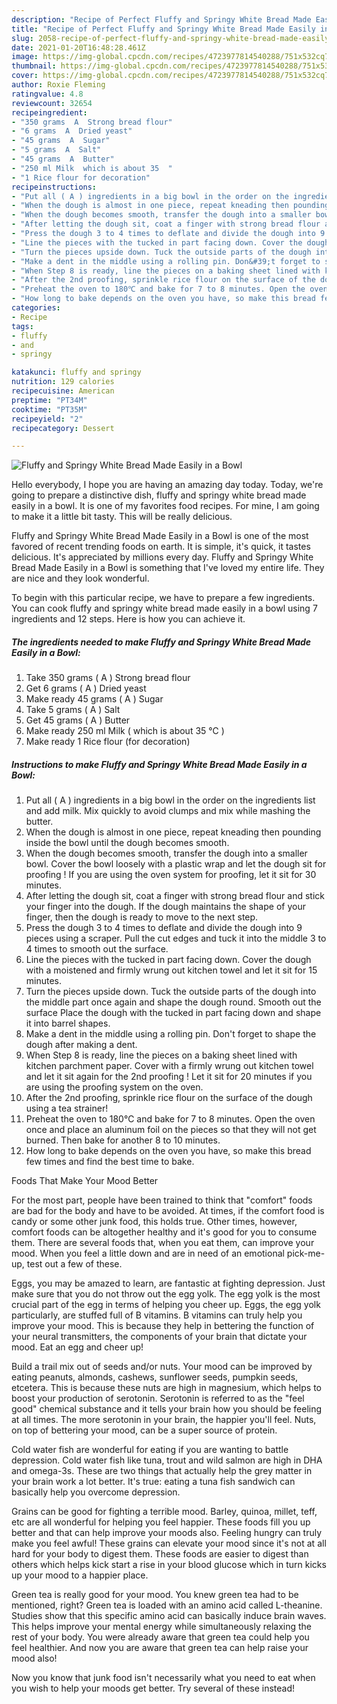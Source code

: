 ```yaml
---
description: "Recipe of Perfect Fluffy and Springy White Bread Made Easily in a Bowl"
title: "Recipe of Perfect Fluffy and Springy White Bread Made Easily in a Bowl"
slug: 2058-recipe-of-perfect-fluffy-and-springy-white-bread-made-easily-in-a-bowl
date: 2021-01-20T16:48:28.461Z
image: https://img-global.cpcdn.com/recipes/4723977814540288/751x532cq70/fluffy-and-springy-white-bread-made-easily-in-a-bowl-recipe-main-photo.jpg
thumbnail: https://img-global.cpcdn.com/recipes/4723977814540288/751x532cq70/fluffy-and-springy-white-bread-made-easily-in-a-bowl-recipe-main-photo.jpg
cover: https://img-global.cpcdn.com/recipes/4723977814540288/751x532cq70/fluffy-and-springy-white-bread-made-easily-in-a-bowl-recipe-main-photo.jpg
author: Roxie Fleming
ratingvalue: 4.8
reviewcount: 32654
recipeingredient:
- "350 grams  A  Strong bread flour"
- "6 grams  A  Dried yeast"
- "45 grams  A  Sugar"
- "5 grams  A  Salt"
- "45 grams  A  Butter"
- "250 ml Milk  which is about 35  "
- "1 Rice flour for decoration"
recipeinstructions:
- "Put all ( A ) ingredients in a big bowl in the order on the ingredients list and add milk. Mix quickly to avoid clumps and mix while mashing the butter."
- "When the dough is almost in one piece, repeat kneading then pounding inside the bowl until the dough becomes smooth."
- "When the dough becomes smooth, transfer the dough into a smaller bowl. Cover the bowl loosely with a plastic wrap and let the dough sit for proofing ! If you are using the oven system for proofing, let it sit for 30 minutes."
- "After letting the dough sit, coat a finger with strong bread flour and stick your finger into the dough. If the dough maintains the shape of your finger, then the dough is ready to move to the next step."
- "Press the dough 3 to 4 times to deflate and divide the dough into 9 pieces using a scraper. Pull the cut edges and tuck it into the middle 3 to 4 times to smooth out the surface."
- "Line the pieces with the tucked in part facing down. Cover the dough with a moistened and firmly wrung out kitchen towel and let it sit for 15 minutes."
- "Turn the pieces upside down. Tuck the outside parts of the dough into the middle part once again and shape the dough round. Smooth out the surface Place the dough with the tucked in part facing down and shape it into barrel shapes."
- "Make a dent in the middle using a rolling pin. Don&#39;t forget to shape the dough after making a dent."
- "When Step 8 is ready, line the pieces on a baking sheet lined with kitchen parchment paper. Cover with a firmly wrung out kitchen towel and let it sit again for the 2nd proofing ! Let it sit for 20 minutes if you are using the proofing system on the oven."
- "After the 2nd proofing, sprinkle rice flour on the surface of the dough using a tea strainer!"
- "Preheat the oven to 180℃ and bake for 7 to 8 minutes. Open the oven once and place an aluminum foil on the pieces so that they will not get burned. Then bake for another 8 to 10 minutes."
- "How long to bake depends on the oven you have, so make this bread few times and find the best time to bake."
categories:
- Recipe
tags:
- fluffy
- and
- springy

katakunci: fluffy and springy 
nutrition: 129 calories
recipecuisine: American
preptime: "PT34M"
cooktime: "PT35M"
recipeyield: "2"
recipecategory: Dessert

---
```



![Fluffy and Springy White Bread Made Easily in a Bowl](https://img-global.cpcdn.com/recipes/4723977814540288/751x532cq70/fluffy-and-springy-white-bread-made-easily-in-a-bowl-recipe-main-photo.jpg)

Hello everybody, I hope you are having an amazing day today. Today, we're going to prepare a distinctive dish, fluffy and springy white bread made easily in a bowl. It is one of my favorites food recipes. For mine, I am going to make it a little bit tasty. This will be really delicious.

Fluffy and Springy White Bread Made Easily in a Bowl is one of the most favored of recent trending foods on earth. It is simple, it's quick, it tastes delicious. It's appreciated by millions every day. Fluffy and Springy White Bread Made Easily in a Bowl is something that I've loved my entire life. They are nice and they look wonderful.




To begin with this particular recipe, we have to prepare a few ingredients. You can cook fluffy and springy white bread made easily in a bowl using 7 ingredients and 12 steps. Here is how you can achieve it.

<!--inarticleads1-->

##### The ingredients needed to make Fluffy and Springy White Bread Made Easily in a Bowl:

1. Take 350 grams ( A ) Strong bread flour
1. Get 6 grams ( A ) Dried yeast
1. Make ready 45 grams ( A ) Sugar
1. Take 5 grams ( A ) Salt
1. Get 45 grams ( A ) Butter
1. Make ready 250 ml Milk ( which is about 35 ℃ )
1. Make ready 1 Rice flour (for decoration)




<!--inarticleads2-->

##### Instructions to make Fluffy and Springy White Bread Made Easily in a Bowl:

1. Put all ( A ) ingredients in a big bowl in the order on the ingredients list and add milk. Mix quickly to avoid clumps and mix while mashing the butter.
1. When the dough is almost in one piece, repeat kneading then pounding inside the bowl until the dough becomes smooth.
1. When the dough becomes smooth, transfer the dough into a smaller bowl. Cover the bowl loosely with a plastic wrap and let the dough sit for proofing ! If you are using the oven system for proofing, let it sit for 30 minutes.
1. After letting the dough sit, coat a finger with strong bread flour and stick your finger into the dough. If the dough maintains the shape of your finger, then the dough is ready to move to the next step.
1. Press the dough 3 to 4 times to deflate and divide the dough into 9 pieces using a scraper. Pull the cut edges and tuck it into the middle 3 to 4 times to smooth out the surface.
1. Line the pieces with the tucked in part facing down. Cover the dough with a moistened and firmly wrung out kitchen towel and let it sit for 15 minutes.
1. Turn the pieces upside down. Tuck the outside parts of the dough into the middle part once again and shape the dough round. Smooth out the surface Place the dough with the tucked in part facing down and shape it into barrel shapes.
1. Make a dent in the middle using a rolling pin. Don&#39;t forget to shape the dough after making a dent.
1. When Step 8 is ready, line the pieces on a baking sheet lined with kitchen parchment paper. Cover with a firmly wrung out kitchen towel and let it sit again for the 2nd proofing ! Let it sit for 20 minutes if you are using the proofing system on the oven.
1. After the 2nd proofing, sprinkle rice flour on the surface of the dough using a tea strainer!
1. Preheat the oven to 180℃ and bake for 7 to 8 minutes. Open the oven once and place an aluminum foil on the pieces so that they will not get burned. Then bake for another 8 to 10 minutes.
1. How long to bake depends on the oven you have, so make this bread few times and find the best time to bake.




Foods That Make Your Mood Better


For the most part, people have been trained to think that "comfort" foods are bad for the body and have to be avoided. At times, if the comfort food is candy or some other junk food, this holds true. Other times, however, comfort foods can be altogether healthy and it's good for you to consume them. There are several foods that, when you eat them, can improve your mood. When you feel a little down and are in need of an emotional pick-me-up, test out a few of these.

Eggs, you may be amazed to learn, are fantastic at fighting depression. Just make sure that you do not throw out the egg yolk. The egg yolk is the most crucial part of the egg in terms of helping you cheer up. Eggs, the egg yolk particularly, are stuffed full of B vitamins. B vitamins can truly help you improve your mood. This is because they help in bettering the function of your neural transmitters, the components of your brain that dictate your mood. Eat an egg and cheer up!

Build a trail mix out of seeds and/or nuts. Your mood can be improved by eating peanuts, almonds, cashews, sunflower seeds, pumpkin seeds, etcetera. This is because these nuts are high in magnesium, which helps to boost your production of serotonin. Serotonin is referred to as the "feel good" chemical substance and it tells your brain how you should be feeling at all times. The more serotonin in your brain, the happier you'll feel. Nuts, on top of bettering your mood, can be a super source of protein.

Cold water fish are wonderful for eating if you are wanting to battle depression. Cold water fish like tuna, trout and wild salmon are high in DHA and omega-3s. These are two things that actually help the grey matter in your brain work a lot better. It's true: eating a tuna fish sandwich can basically help you overcome depression. 

Grains can be good for fighting a terrible mood. Barley, quinoa, millet, teff, etc are all wonderful for helping you feel happier. These foods fill you up better and that can help improve your moods also. Feeling hungry can truly make you feel awful! These grains can elevate your mood since it's not at all hard for your body to digest them. These foods are easier to digest than others which helps kick start a rise in your blood glucose which in turn kicks up your mood to a happier place.

Green tea is really good for your mood. You knew green tea had to be mentioned, right? Green tea is loaded with an amino acid called L-theanine. Studies show that this specific amino acid can basically induce brain waves. This helps improve your mental energy while simultaneously relaxing the rest of your body. You were already aware that green tea could help you feel healthier. And now you are aware that green tea can help raise your mood also!

Now you know that junk food isn't necessarily what you need to eat when you wish to help your moods get better. Try several of these instead!

